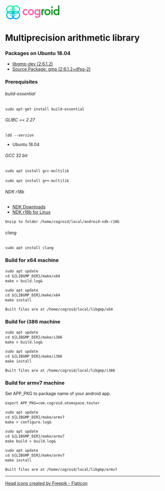 [![cogroid.com](https://github.com/cogroid/resources/raw/main/images/banner/cogroid-48.png)](https://cogroid.com)

# Multiprecision arithmetic library

### Packages on Ubuntu 18.04

* [libgmp-dev (2:6.1.2)](https://packages.ubuntu.com/bionic/libgmp-dev)
* [Source Package: gmp (2:6.1.2+dfsg-2)](https://packages.ubuntu.com/source/bionic/gmp)

### Prerequisites

###### build-essential

```
sudo apt-get install build-essential
```

###### GLIBC == 2.27

```
ldd --version
```

* Ubuntu 18.04

###### GCC 32 bit

```
sudo apt install gcc-multilib

sudo apt install g++-multilib
```

###### NDK r18b

* [NDK Downloads](https://developer.android.com/ndk/downloads)
* [NDK r18b for Linux](https://dl.google.com/android/repository/android-ndk-r18b-linux-x86_64.zip)

```
Unzip to folder /home/cogroid/local/android-ndk-r18b
```

###### clang

```
sudo apt install clang
```

### Build for x64 machine

```
sudo apt update
cd ${LIBGMP_DIR}/make/x64
make > build.log&
```

```
sudo apt update
cd ${LIBGMP_DIR}/make/x64
make install
```

```
Built files are at /home/cogroid/local/libgmp/x64
```

### Build for i386 machine

```
sudo apt update
cd ${LIBGMP_DIR}/make/i386
make > build.log&
```

```
sudo apt update
cd ${LIBGMP_DIR}/make/i386
make install
```

```
Built files are at /home/cogroid/local/libgmp/i386
```

### Build for armv7 machine

Set APP_PKG to package name of your android app.

```
export APP_PKG=com.cogroid.atomspace.tester
```

```
sudo apt update
cd ${LIBGMP_DIR}/make/armv7
make > configure.log&
```

```
sudo apt update
cd ${LIBGMP_DIR}/make/armv7
make build > build.log&
```

```
sudo apt update
cd ${LIBGMP_DIR}/make/armv7
make install
```

```
Built files are at /home/cogroid/local/libgmp/armv7
```

---
[Head icons created by Freepik - Flaticon](https://www.flaticon.com/free-icons/head)
